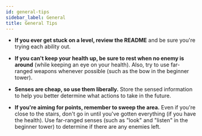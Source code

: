 ```yaml
---
id: general-tips
sidebar_label: General
title: General Tips
---
```


* **If you ever get stuck on a level, review the README** and be sure you're
  trying each ability out.

* **If you can't keep your health up, be sure to rest when no enemy is around**
  (while keeping an eye on your health). Also, try to use far-ranged weapons
  whenever possible (such as the bow in the beginner tower).

* **Senses are cheap, so use them liberally.** Store the sensed information to
  help you better determine what actions to take in the future.

* **If you're aiming for points, remember to sweep the area.** Even if you're
  close to the stairs, don't go in until you've gotten everything (if you have
  the health). Use far-ranged senses (such as "look" and "listen" in the
  beginner tower) to determine if there are any enemies left.
